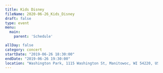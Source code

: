 ```yaml
---
title: Kids Disney
fileName: 2020-06-26_Kids_Disney
draft: false
type: event
menu: 
  main:
    parent: 'Schedule'

allDay: false
category: concert
startDate: "2019-06-26 18:30:00"
endDate: "2019-06-26 19:30:00"
location: "Washington Park, 1115 Washington St, Manitowoc, WI 54220, USA"
---
```

